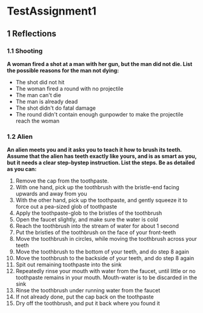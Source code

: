 # TestAssignment1

## 1 Reflections


### 1.1 Shooting

**A woman fired a shot at a man with her gun, but the man did not die. List the possible
reasons for the man not dying:**

- The shot did not hit
- The woman fired a round with no projectile
- The man can't die
- The man is already dead
- The shot didn't do fatal damage
- The round didn't contain enough gunpowder to make the projectile reach the woman


### 1.2 Alien

**An alien meets you and it asks you to teach it how to brush its teeth. Assume that the
alien has teeth exactly like yours, and is as smart as you, but it needs a clear step-bystep instruction. List the steps. Be as detailed as you can:**

1. Remove the cap from the toothpaste.
2. With one hand, pick up the toothbrush with the bristle-end facing upwards and away from you
3. With the other hand, pick up the toothpaste, and gently squeeze it to force out a pea-sized glob of toothpaste
4. Apply the toothpaste-glob to the bristles of the toothbrush
5. Open the faucet slightly, and make sure the water is cold
6. Reach the toothbrush into the stream of water for about 1 second
7. Put the bristles of the toothbrush on the face of your front-teeth
8. Move the toothbrush in circles, while moving the toothbrush across your teeth
9. Move the toothbrush to the bottom of your teeth, and do step 8 again
10. Move the toothbrush to the backside of your teeth, and do step 8 again
11. Spit out remaining toothpaste into the sink
12. Repeatedly rinse your mouth with water from the faucet, until little or no toothpaste remains in your mouth. Mouth-water is to be discarded in the sink
13. Rinse the toothbrush under running water from the faucet
14. If not already done, put the cap back on the toothpaste
15. Dry off the toothbrush, and put it back where you found it